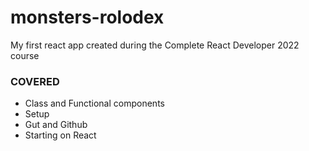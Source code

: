 # monsters-rolodex
<p> My first react app created during the Complete React Developer 2022 course</p>
<h3>COVERED</h3>
<ul>
<li>Class and Functional components</li>
<li>Setup</li>
<li>Gut and Github</li>
<li>Starting on React</li>
</ul
